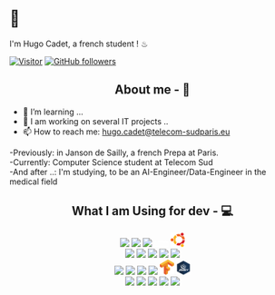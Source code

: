 <h1>👋</h1> 

I'm Hugo Cadet, a french student ! ♨


[![Visitor](https://visitor-badge.laobi.icu/badge?page_id=HugoKD.HugoKD)](https://github.com/HugoKD) [![GitHub followers](https://img.shields.io/github/followers/HugoKD.svg?style=social&label=Follow)](https://github.com/HugoKD?tab=followers)

<h2 align="center"> About me - 🎴 </h2>

- 🌱 I’m learning ...
- 🔭 I am working on several IT projects ..
- 📫 How to reach me: hugo.cadet@telecom-sudparis.eu


<p>
    -Previously: in Janson de Sailly, a french Prepa at Paris.
<br>
    -Currently: Computer Science student at Telecom Sud 
<br>
    -And after ..: I'm studying, to be an AI-Engineer/Data-Engineer in the medical field
</p>


<!-- RAJOUTZE NORION -->
<h2 align="center"> What I am Using for dev - 💻 </h2>

<p align="center">
  	 <code><img width="5%" src="https://raw.githubusercontent.com/yurijserrano/Github-Profile-Readme-Logos/f994c418a134b58c4aec11152f6a4a33fa89da26/programming%20languages/java.svg"></code>
     <code><img width="5%" src="https://raw.githubusercontent.com/yurijserrano/Github-Profile-Readme-Logos/f994c418a134b58c4aec11152f6a4a33fa89da26/ides/intellij.svg"></code>
     <code><img width="5%" src="https://raw.githubusercontent.com/yurijserrano/Github-Profile-Readme-Logos/f994c418a134b58c4aec11152f6a4a33fa89da26/databases/mysql.svg"></code>
     <code><img width="5%" src="https://github.com/HugoKD/HugoKD/blob/main/img/github.png"></code>
     <code><img width="5%" src="https://github.com/HugoKD/HugoKD/blob/main/img/unbuntu.png"></code>
     <br/>
     <code><img width="5%" src="https://raw.githubusercontent.com/yurijserrano/Github-Profile-Readme-Logos/f994c418a134b58c4aec11152f6a4a33fa89da26/text%20editors/vscode.svg"></code>
     <code><img width="5%" src="https://raw.githubusercontent.com/yurijserrano/Github-Profile-Readme-Logos/f994c418a134b58c4aec11152f6a4a33fa89da26/programming%20languages/c.svg"></code>
     <code><img width="5%" src="https://raw.githubusercontent.com/yurijserrano/Github-Profile-Readme-Logos/f994c418a134b58c4aec11152f6a4a33fa89da26/programming%20languages/python.svg"></code>
     <code><img width="5%" src="https://raw.githubusercontent.com/yurijserrano/Github-Profile-Readme-Logos/f994c418a134b58c4aec11152f6a4a33fa89da26/ides/pycharm.svg"></code>
     <code><img width="5%" src="https://raw.githubusercontent.com/yurijserrano/Github-Profile-Readme-Logos/f994c418a134b58c4aec11152f6a4a33fa89da26/programming%20languages/javascript.svg"></code>
     <br/>
     <code><img width="5%" src="https://raw.githubusercontent.com/yurijserrano/Github-Profile-Readme-Logos/f994c418a134b58c4aec11152f6a4a33fa89da26/programming%20languages/bash.svg"></code>
     <code><img width="5%" src="https://raw.githubusercontent.com/yurijserrano/Github-Profile-Readme-Logos/f994c418a134b58c4aec11152f6a4a33fa89da26/frameworks/boostrap.svg"></code>
     <code><img width="5%" src="https://raw.githubusercontent.com/yurijserrano/Github-Profile-Readme-Logos/f994c418a134b58c4aec11152f6a4a33fa89da26/frameworks/django.svg"></code>
     <code><img width="5%" src="https://raw.githubusercontent.com/yurijserrano/Github-Profile-Readme-Logos/f994c418a134b58c4aec11152f6a4a33fa89da26/cloud/gitlab.svg"></code>
     <code><img width="5%" src="https://github.com/HugoKD/HugoKD/blob/main/img/TF.png"></code>
     <code><img width="5%" src="https://github.com/HugoKD/HugoKD/blob/main/img/pngwing.com.png"></code>
     <br/>
     <code><img width="5%" src="https://raw.githubusercontent.com/yurijserrano/Github-Profile-Readme-Logos/f994c418a134b58c4aec11152f6a4a33fa89da26/others/git.svg"></code>
     <code><img width="5%" src="https://raw.githubusercontent.com/yurijserrano/Github-Profile-Readme-Logos/master/ides/eclipse.png"></code>
     <code><img width="5%" src="https://raw.githubusercontent.com/yurijserrano/Github-Profile-Readme-Logos/f994c418a134b58c4aec11152f6a4a33fa89da26/others/json.svg"></code>
     <code><img width="5%" src="https://raw.githubusercontent.com/yurijserrano/Github-Profile-Readme-Logos/f994c418a134b58c4aec11152f6a4a33fa89da26/others/html.svg"></code>
     <code><img width="5%" src="https://raw.githubusercontent.com/yurijserrano/Github-Profile-Readme-Logos/f994c418a134b58c4aec11152f6a4a33fa89da26/others/css.svg"></code>

</p>
